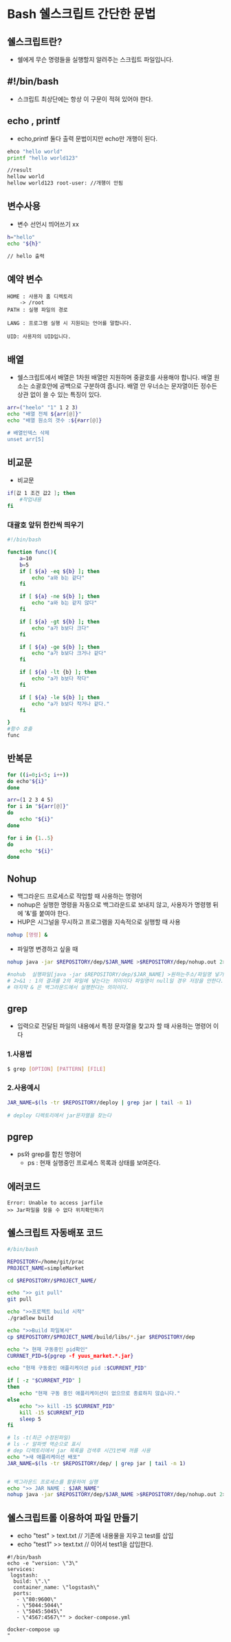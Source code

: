 # Bash 쉘스크립트 간단한 문법

## 쉘스크립트란?
- 쉘에게 무슨 명령들을 실행할지 알려주는 스크립트 파일입니다.


## #!/bin/bash
- 스크립트 최상단에는 항상 이 구문이 적혀 있어야 한다.



## echo , printf
- echo,printf 둘다 출력 문법이지만 echo만 개행이 된다.
```bash
ehco "hello world"
printf "hello world123"

//result
hellow world
hellow world123 root-user: //개행이 안됨
```

## 변수사용
- 변수 선언시 띄어쓰기 xx

```bash
h="hello"
echo "${h}"

// hello 출력
```

## 예약 변수
```
HOME : 사용자 홈 디렉토리  
    -> /root
PATH : 실행 파일의 경로 

LANG : 프로그램 실행 시 지원되는 언어를 말합니다.

UID: 사용자의 UID입니다.
```

## 배열
- 쉘스크립트에서 배열은 1차원 배열만 지원하며 중괄호를 사용해야 합니다. 배열 원소는 소괄호안에 공백으로 구분하여 줍니다. 배열 안 우너소는 문자열이든 정수든 상관 없이 쓸 수 있는 특징이 있다.

```bash
arr=("heelo" "1" 1 2 3)
echo "배열 전체 ${arr[@]}"
echo "배열 원소의 갯수 :${#arr[@]}

# 배열인덱스 삭제 
unset arr[5] 
```

## 비교문
- 비교문
```bash
if[값 1 조건 값2 ]; then
    #작업내용
fi 
```

### 대괄호 앞뒤 한칸씩 띄우기

```bash
#!/bin/bash

function func(){
    a=10
    b=5
    if [ ${a} -eq ${b} ]; then
        echo "a와 b는 같다"
    fi

    if [ ${a} -ne ${b} ]; then
        echo "a와 b는 같지 않다"
    fi

    if [ ${a} -gt ${b} ]; then
        echo "a가 b보다 크다"
    fi

    if [ ${a} -ge ${b} ]; then
        echo "a가 b보다 크거나 같다"
    fi

    if [ ${a} -lt {b} ]; then
        echo "a가 b보다 작다"
    fi

    if [ ${a} -le ${b} ]; then
        echo "a가 b보다 작거나 같다."
    fi

}
#함수 호출
func  
```


## 반복문

```bash
for ((i=0;i<5; i++))
do echo"${i}"
done

arr=(1 2 3 4 5)
for i in "${arr[@]}"
do
    echo "${i}"
done

for i in {1..5}
do
    echo "${i}"
done
```




## Nohup
- 백그라운드 프로세스로 작업할 때 사용하는 명령어
- nohup은 실행한 명령을 자동으로 백그라운드로 보내지 않고, 사용자가 명령행 뒤에 '&'를 붙여야 한다.
- HUP은 시그널을 무시하고 프로그램을 지속적으로 실행할 때 사용

```bash
nohup [명령] & 
```
- 파일명 변경하고 싶을 때
```bash
nohup java -jar $REPOSITORY/dep/$JAR_NAME >$REPOSITORY/dep/nohup.out 2>&1 &

#nohub  실행파일[java -jar $REPOSITORY/dep/$JAR_NAME] >원하는주소/파일명 넣기[>$REPOSITORY/dep/nohup.out]
# 2>&1 : 1의 결과를 2의 파일에 넣는다는 의미이다 파일명이 null일 경우 저장을 안한다.
# 마지막 & 은 백그라운드에서 실행한다는 의미이다.
```

## grep 
- 입력으로 전달된 파일의 내용에서 특정 문자열을 찾고자 할 때 사용하는 명령어 이다
### 1.사용법
```bash
$ grep [OPTION] [PATTERN] [FILE]
```

### 2.사용예시
```bash
JAR_NAME=$(ls -tr $REPOSITORY/deploy | grep jar | tail -n 1)
 
# deploy 디렉토리에서 jar문자열을 찾는다
```


## pgrep 

- ps와 grep를 합친 명령어
    - ps : 현재 실행중인 프로세스 목록과 상태를 보여준다.


## 에러코드

```
Error: Unable to access jarfile
>> Jar파일을 찾을 수 없다 위치확인하기
```


## 쉘스크립트 자동배포 코드
```bash
#/bin/bash

REPOSITORY=/home/git/prac
PROJECT_NAME=simpleMarket

cd $REPOSITORY/$PROJECT_NAME/

echo ">> git pull"
git pull

echo ">>프로젝트 build 시작"
./gradlew build

echo ">>Build 파일복사"
cp $REPOSITORY/$PROJECT_NAME/build/libs/*.jar $REPOSITORY/dep

echo "> 현재 구동중인 pid확인"
CURRNET_PID=${pgrep -f yuus_market.*.jar}

echo "현재 구동중인 애플리케이션 pid :$CURRENT_PID"

if [ -z "$CURRENT_PID" ]
then
	echo "현재 구동 중인 애플리케이션이 없으므로 종료하지 않습니다."
else
	echo ">> kill -15 $CURRENT_PID"
	kill -15 $CURRENT_PID
	sleep 5
fi

# ls -t(최근 수정된파일)
# ls -r 알파벳 역순으로 표시
# dep 디렉토리에서 jar 목록을 검색후 시간1번째 꺼를 사용 
echo ">새 애플리케이션 배포"
JAR_NAME=$(ls -tr $REPOSITORY/dep/ | grep jar | tail -n 1)


# 백그라운드 프로세스를 활용하여 실행
echo ">> JAR NAME : $JAR_NAME"
nohup java -jar $REPOSITORY/dep/$JAR_NAME >$REPOSITORY/dep/nohup.out 2>&1 &
```


## 쉘스크립트롤 이용하여 파일 만들기

- echo "test" > text.txt // 기존에 내용물을 지우고 test를 삽입
- echo "test1" >> text.txt // 이어서 test1을 삽입한다.

```
#!/bin/bash
echo -e "version: \"3\"
services:
 logstash:
  build: \".\"
  container_name: \"logstash\"
  ports:
   - \"80:9600\"
   - \"5044:5044\"
   - \"5045:5045\"
   - \"4567:4567\"" > docker-compose.yml

docker-compose up
"
```